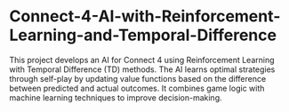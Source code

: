 # Connect-4-AI-with-Reinforcement-Learning-and-Temporal-Difference
This project develops an AI for Connect 4 using Reinforcement Learning with Temporal Difference (TD) methods. The AI learns optimal strategies through self-play by updating value functions based on the difference between predicted and actual outcomes. It combines game logic with machine learning techniques to improve decision-making.

